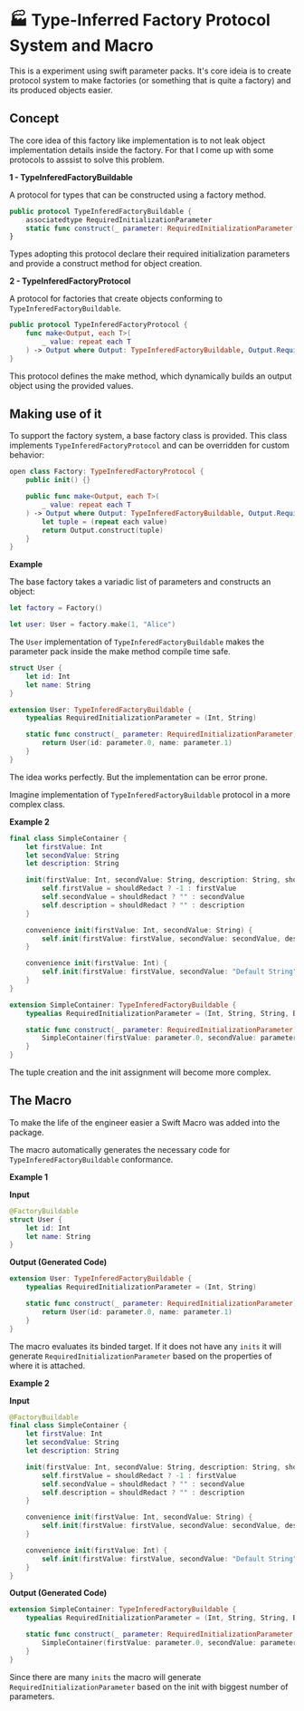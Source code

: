 # 🏭 Type-Inferred Factory Protocol System and Macro

This is a experiment using swift parameter packs. It's core ideia is to create protocol system to make factories (or something that is quite a factory) and its produced objects easier.

## Concept

The core idea of this factory like implementation is to not leak object implementation details inside the factory. For that I come up with some protocols to asssist to solve this problem.

**1 - TypeInferedFactoryBuildable**

A protocol for types that can be constructed using a factory method.

```swift
public protocol TypeInferedFactoryBuildable {
    associatedtype RequiredInitializationParameter
    static func construct(_ parameter: RequiredInitializationParameter) -> Self
}
```

Types adopting this protocol declare their required initialization parameters and provide a construct method for object creation.

**2 - TypeInferedFactoryProtocol**

A protocol for factories that create objects conforming to `TypeInferedFactoryBuildable`.

```swift
public protocol TypeInferedFactoryProtocol {
    func make<Output, each T>(
        _ value: repeat each T
    ) -> Output where Output: TypeInferedFactoryBuildable, Output.RequiredInitializationParameter == (repeat each T)
}
```

This protocol defines the make method, which dynamically builds an output object using the provided values.

## Making use of it

To support the factory system, a base factory class is provided. This class implements `TypeInferedFactoryProtocol` and can be overridden for custom behavior:

```swift
open class Factory: TypeInferedFactoryProtocol {
    public init() {}

    public func make<Output, each T>(
        _ value: repeat each T
    ) -> Output where Output: TypeInferedFactoryBuildable, Output.RequiredInitializationParameter == (repeat each T) {
        let tuple = (repeat each value)
        return Output.construct(tuple)
    }
}
```

**Example**

The base factory takes a variadic list of parameters and constructs an object:

```swift
let factory = Factory()

let user: User = factory.make(1, "Alice")
```

The `User` implementation of `TypeInferedFactoryBuildable` makes the parameter pack inside the make method compile time safe.

```swift
struct User {
    let id: Int
    let name: String
}

extension User: TypeInferedFactoryBuildable {
    typealias RequiredInitializationParameter = (Int, String)

    static func construct(_ parameter: RequiredInitializationParameter) -> User {
        return User(id: parameter.0, name: parameter.1)
    }
}
```

The idea works perfectly. But the implementation can be error prone. 

Imagine implementation of `TypeInferedFactoryBuildable` protocol in a more complex class.

**Example 2**

```swift
final class SimpleContainer {
    let firstValue: Int
    let secondValue: String
    let description: String

    init(firstValue: Int, secondValue: String, description: String, shouldRedact: Bool) {
        self.firstValue = shouldRedact ? -1 : firstValue
        self.secondValue = shouldRedact ? "" : secondValue
        self.description = shouldRedact ? "" : description
    }

    convenience init(firstValue: Int, secondValue: String) {
        self.init(firstValue: firstValue, secondValue: secondValue, description: "Default description")
    }

    convenience init(firstValue: Int) {
        self.init(firstValue: firstValue, secondValue: "Default String", description: "Default description")
    }
}

extension SimpleContainer: TypeInferedFactoryBuildable {
    typealias RequiredInitializationParameter = (Int, String, String, Bool)

    static func construct(_ parameter: RequiredInitializationParameter) -> SimpleContainer {
        SimpleContainer(firstValue: parameter.0, secondValue: parameter.1, description: parameter.2, shouldRedact: parameter.3)
    }
}
```

The tuple creation and the init assignment will become more complex.

## The Macro 

To make the life of the engineer easier a Swift Macro was added into the package.

The macro automatically generates the necessary code for `TypeInferedFactoryBuildable` conformance.

**Example 1**

**Input**

```swift
@FactoryBuildable
struct User {
    let id: Int
    let name: String
}
```

**Output (Generated Code)**

```swift
extension User: TypeInferedFactoryBuildable {
    typealias RequiredInitializationParameter = (Int, String)

    static func construct(_ parameter: RequiredInitializationParameter) -> User {
        return User(id: parameter.0, name: parameter.1)
    }
}
```

The macro evaluates its binded target. If it does not have any `inits` it will generate `RequiredInitializationParameter` based on the properties of where it is attached.

**Example 2**

**Input**

```swift
@FactoryBuildable
final class SimpleContainer {
    let firstValue: Int
    let secondValue: String
    let description: String

    init(firstValue: Int, secondValue: String, description: String, shouldRedact: Bool) {
        self.firstValue = shouldRedact ? -1 : firstValue
        self.secondValue = shouldRedact ? "" : secondValue
        self.description = shouldRedact ? "" : description
    }

    convenience init(firstValue: Int, secondValue: String) {
        self.init(firstValue: firstValue, secondValue: secondValue, description: "Default description")
    }

    convenience init(firstValue: Int) {
        self.init(firstValue: firstValue, secondValue: "Default String", description: "Default description")
    }
}
```

**Output (Generated Code)**

```swift
extension SimpleContainer: TypeInferedFactoryBuildable {
    typealias RequiredInitializationParameter = (Int, String, String, Bool)

    static func construct(_ parameter: RequiredInitializationParameter) -> SimpleContainer {
        SimpleContainer(firstValue: parameter.0, secondValue: parameter.1, description: parameter.2, shouldRedact: parameter.3)
    }
}
```

Since there are many `inits` the macro will generate `RequiredInitializationParameter` based on the init with biggest number of parameters.

